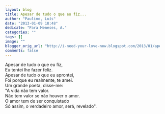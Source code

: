 ```yaml
---
layout: blog
title: Apesar de tudo o que eu fiz...
author: "Paulino, Luís"
date: "2013-01-09 18:48"
dedicate: "Para Meneses, A."
categories: ""
tags: []
image: ""
blogger_orig_url: "http://i-need-your-love-now.blogspot.com/2013/01/apesar-de-tudo-o-que-eu-fiz-eu-tentei.html"
comments: false
---
```


Apesar de tudo o que eu fiz,\
Eu tentei lhe fazer feliz.\
Apesar de tudo o que eu aprontei,\
Foi porque eu realmente, te amei.\
Um grande poeta, disse-me:\
"A vida não tem valor.\
Não tem valor se não houver o amor.\
O amor tem de ser conquistado\
Só assim, o verdadeiro amor, será, revelado".
